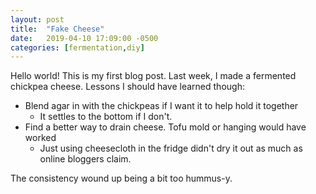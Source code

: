 ```yaml
---
layout: post
title:	"Fake Cheese"
date:	2019-04-10 17:09:00 -0500
categories: [fermentation,diy]
---
```

Hello world! This is my first blog post. Last week, I made a fermented chickpea cheese. Lessons I should have learned though:
- Blend agar in with the chickpeas if I want it to help hold it together
  * It settles to the bottom if I don't.
- Find a better way to drain cheese. Tofu mold or hanging would have worked
  * Just using cheesecloth in the fridge didn't dry it out as much as online bloggers claim.

The consistency wound up being a bit too hummus-y.